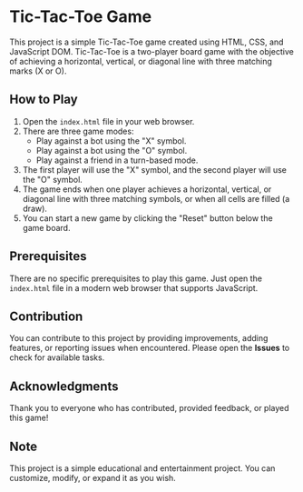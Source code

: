 # Tic-Tac-Toe Game

This project is a simple Tic-Tac-Toe game created using HTML, CSS, and JavaScript DOM. Tic-Tac-Toe is a two-player board game with the objective of achieving a horizontal, vertical, or diagonal line with three matching marks (X or O).

## How to Play

1. Open the `index.html` file in your web browser.
2. There are three game modes:
   - Play against a bot using the "X" symbol.
   - Play against a bot using the "O" symbol.
   - Play against a friend in a turn-based mode.
3. The first player will use the "X" symbol, and the second player will use the "O" symbol.
4. The game ends when one player achieves a horizontal, vertical, or diagonal line with three matching symbols, or when all cells are filled (a draw).
5. You can start a new game by clicking the "Reset" button below the game board.

## Prerequisites

There are no specific prerequisites to play this game. Just open the `index.html` file in a modern web browser that supports JavaScript.

## Contribution

You can contribute to this project by providing improvements, adding features, or reporting issues when encountered. Please open the **Issues** to check for available tasks.

## Acknowledgments

Thank you to everyone who has contributed, provided feedback, or played this game!

## Note

This project is a simple educational and entertainment project. You can customize, modify, or expand it as you wish.
